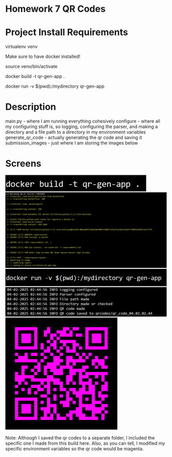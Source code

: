 # Homework 7 QR Codes

# Project Install Requirements

virtualenv venv

Make sure to have docker installed!

source venv/bin/activate

docker build -t qr-gen-app .

docker run -v $(pwd):/mydirectory qr-gen-app

# Description
main.py - where I am running everything cohesively
configure - where all my configuring stuff is, so logging, configuring the parser, and making a directory and a file path to a directory in my environment variables
generate_qr_code - actually generating the qr code and saving it
submission_images - just where I am storing the images below

# Screens
![alt text](submission_images/image.png)
![alt text](submission_images/image-1.png)
![alt text](submission_images/image-3.png)
![alt text](submission_images/image-4.png)
![alt text](submission_images/qr_code_04.02.02.44.png)

Note: Although I saved the qr codes to a separate folder, I included the specific one I made from this build here.
Also, as you can tell, I modified my specific environment variables so the qr code would be magenta.


